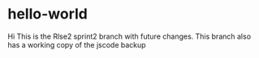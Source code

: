 # hello-world
Hi This is the Rlse2 sprint2 branch with future changes. This branch also has a working copy of the jscode backup
